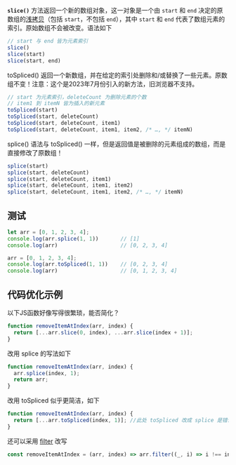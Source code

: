**`slice()`** 方法返回一个新的数组对象，这一对象是一个由 `start` 和 `end` 决定的原数组的[浅拷贝](https://developer.mozilla.org/zh-CN/docs/Glossary/Shallow_copy)（包括 `start`，不包括 `end`），其中 `start` 和 `end` 代表了数组元素的索引。原始数组不会被改变。语法如下
```js
// start 与 end 皆为元素索引
slice()
slice(start)
slice(start, end)
```

toSpliced() 返回一个新数组，并在给定的索引处删除和/或替换了一些元素。原数组不变！注意：这个是2023年7月份引入的新方法，旧浏览器不支持。
```js
// start 为元素索引，deleteCount 为删除元素的个数
// item1 到 itemN 皆为插入的新元素
toSpliced(start)
toSpliced(start, deleteCount)
toSpliced(start, deleteCount, item1)
toSpliced(start, deleteCount, item1, item2, /* …, */ itemN)
```

splice() 语法与 toSpliced() 一样，但是返回值是被删除的元素组成的数组，而是直接修改了原数组！
```js
splice(start)
splice(start, deleteCount)
splice(start, deleteCount, item1)
splice(start, deleteCount, item1, item2)
splice(start, deleteCount, item1, item2, /* …, */ itemN)
```

## 测试

```js
let arr = [0, 1, 2, 3, 4];
console.log(arr.splice(1, 1))		// [1]
console.log(arr)					// [0, 2, 3, 4]

arr = [0, 1, 2, 3, 4];
console.log(arr.toSpliced(1, 1))	// [0, 2, 3, 4]
console.log(arr)					// [0, 1, 2, 3, 4]
```

## 代码优化示例

以下JS函数好像写得很繁琐，能否简化？
```js
function removeItemAtIndex(arr, index) {  
  return [...arr.slice(0, index), ...arr.slice(index + 1)];  
}
```

改用 splice 的写法如下
```js
function removeItemAtIndex(arr, index) {
  arr.splice(index, 1);
  return arr;
}
```

改用 toSpliced 似乎更简洁，如下
```js
function removeItemAtIndex(arr, index) {
  return [...arr.toSpliced(index, 1)]; //此处 toSpliced 改成 splice 是错误写法
}
```

还可以采用 [filter](https://developer.mozilla.org/zh-CN/docs/Web/JavaScript/Reference/Global_Objects/Array/filter) 改写
```js
const removeItemAtIndex = (arr, index) => arr.filter((_, i) => i !== index);
```